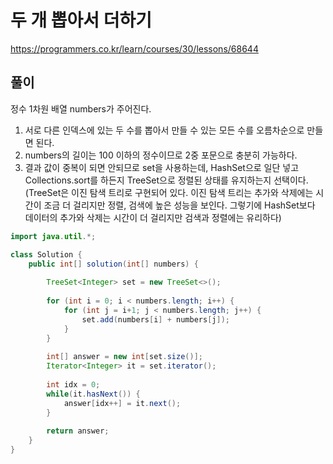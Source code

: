 # 두 개 뽑아서 더하기

https://programmers.co.kr/learn/courses/30/lessons/68644

## 풀이

정수 1차원 배열 numbers가 주어진다.

1. 서로 다른 인덱스에 있는 두 수를 뽑아서 만들 수 있는 모든 수를 오름차순으로 만들면 된다.
2. numbers의 길이는 100 이하의 정수이므로 2중 포문으로 충분히 가능하다.
3. 결과 값이 중복이 되면 안되므로 set을 사용하는데, HashSet으로 일단 넣고 Collections.sort를 하든지 TreeSet으로 정렬된 상태를 유지하는지 선택이다. (TreeSet은 이진 탐색 트리로 구현되어 있다. 이진 탐색 트리는 추가와 삭제에는 시간이 조금 더 걸리지만 정렬, 검색에 높은 성능을 보인다. 그렇기에 HashSet보다 데이터의 추가와 삭제는 시간이 더 걸리지만 검색과 정렬에는 유리하다)

```java
import java.util.*;

class Solution {
    public int[] solution(int[] numbers) {
		
		TreeSet<Integer> set = new TreeSet<>();
		
		for (int i = 0; i < numbers.length; i++) {
			for (int j = i+1; j < numbers.length; j++) {
				set.add(numbers[i] + numbers[j]);
			}
		}
		
		int[] answer = new int[set.size()];
		Iterator<Integer> it = set.iterator();
		
		int idx = 0;
		while(it.hasNext()) {
			answer[idx++] = it.next();
		}
        
        return answer;
    }
}
```